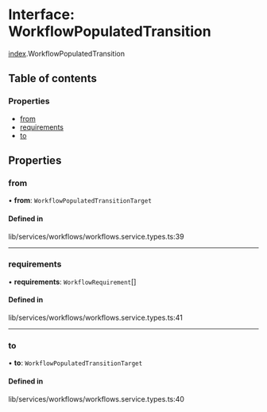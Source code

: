 # Interface: WorkflowPopulatedTransition

[index](../wiki/index).WorkflowPopulatedTransition

## Table of contents

### Properties

- [from](../wiki/index.WorkflowPopulatedTransition#from-1)
- [requirements](../wiki/index.WorkflowPopulatedTransition#requirements-1)
- [to](../wiki/index.WorkflowPopulatedTransition#to-1)

## Properties

### from

• **from**: `WorkflowPopulatedTransitionTarget`

#### Defined in

lib/services/workflows/workflows.service.types.ts:39

___

### requirements

• **requirements**: `WorkflowRequirement`[]

#### Defined in

lib/services/workflows/workflows.service.types.ts:41

___

### to

• **to**: `WorkflowPopulatedTransitionTarget`

#### Defined in

lib/services/workflows/workflows.service.types.ts:40
